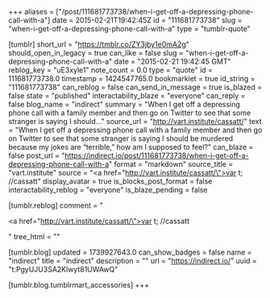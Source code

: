 +++
aliases = ["/post/111681773738/when-i-get-off-a-depressing-phone-call-with-a"]
date = 2015-02-21T19:42:45Z
id = "111681773738"
slug = "when-i-get-off-a-depressing-phone-call-with-a"
type = "tumblr-quote"

[tumblr]
short_url = "https://tmblr.co/ZY3jby1e0mA2g"
should_open_in_legacy = true
can_like = false
slug = "when-i-get-off-a-depressing-phone-call-with-a"
date = "2015-02-21 19:42:45 GMT"
reblog_key = "uE3xyle1"
note_count = 0.0
type = "quote"
id = 111681773738.0
timestamp = 1424547765.0
bookmarklet = true
id_string = "111681773738"
can_reblog = false
can_send_in_message = true
is_blazed = false
state = "published"
interactability_blaze = "everyone"
can_reply = false
blog_name = "indirect"
summary = "When I get off a depressing phone call with a family member and then go on Twitter to see that some stranger is saying I should..."
source_url = "http://vart.institute/cassatt/"
text = "When I get off a depressing phone call with a family member and then go on Twitter to see that some stranger is saying I should be murdered because my jokes are &ldquo;terrible,&rdquo; how am I supposed to feel?"
can_blaze = false
post_url = "https://indirect.io/post/111681773738/when-i-get-off-a-depressing-phone-call-with-a"
format = "markdown"
source_title = "vart.institute"
source = "<a href=\"http://vart.institute/cassatt/\">var t; //cassatt</a>"
display_avatar = true
is_blocks_post_format = false
interactability_reblog = "everyone"
is_blaze_pending = false

[tumblr.reblog]
comment = "<p><a href=\"http://vart.institute/cassatt/\">var t; //cassatt</a></p>"
tree_html = ""

[tumblr.blog]
updated = 1739927643.0
can_show_badges = false
name = "indirect"
title = "indirect"
description = ""
url = "https://indirect.io/"
uuid = "t:PgyUJU3SA2Klwyt81UWAwQ"

[tumblr.blog.tumblrmart_accessories]
+++
